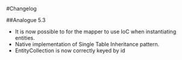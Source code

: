 #Changelog

##Analogue 5.3

- It is now possible to for the mapper to use IoC when instantiating entities.
- Native implementation of Single Table Inheritance pattern.
- EntityCollection is now correctly keyed by id

